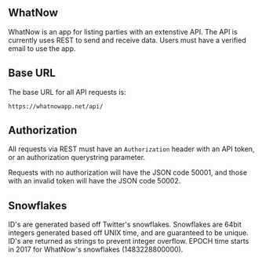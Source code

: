 ## WhatNow
WhatNow is an app for listing parties with an extenstive API. The API is currently uses REST to send and receive data. Users must have a verified email to use the app.

## Base URL
The base URL for all API requests is:
```
https://whatnowapp.net/api/
```

## Authorization
All requests via REST must have an `Authorization` header with an API token, or an authorization querystring parameter.

Requests with no authorization will have the JSON code 50001, and those with an invalid token will have the JSON code 50002.

## Snowflakes
ID's are generated based off Twitter's snowflakes. Snowflakes are 64bit integers generated based off UNIX time, and are guaranteed to be unique. ID's are returned as strings to prevent integer overflow. EPOCH time starts in 2017 for WhatNow's snowflakes (1483228800000).